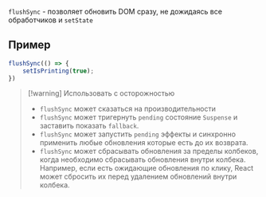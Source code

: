 `flushSync` - позволяет обновить DOM сразу, не дожидаясь все обработчиков и `setState`

## Пример

```jsx
flushSync(() => {
	setIsPrinting(true);
})
```

>[!warning] Использовать с осторожностью
>- `flushSync` может сказаться на производительности
>- `flushSync` может тригернуть `pending` состояние `Suspense` и заставить показать `fallback`.
>- `flushSync` может запустить `pending` эффекты и синхронно применить любые обновления которые есть до их возврата.
>- `flushSync` может сбрасывать обновления за пределы колбеков, когда необходимо сбрасывать обновления внутри колбека. Например, если есть ожидающие обновления по клику, React может сбросить их перед удалением обновлений внутри колбека.

